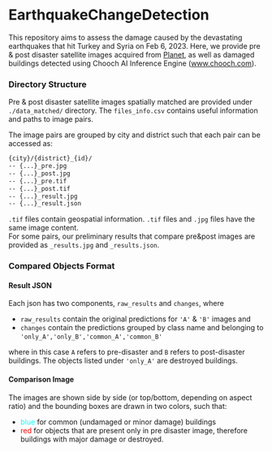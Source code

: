 # EarthquakeChangeDetection

This repository aims to assess the damage caused by the devastating earthquakes that hit Turkey and Syria on Feb 6, 2023. 
Here, we provide pre & post disaster satellite images acquired from [Planet](https://www.planet.com/), as well as damaged buildings 
detected using Chooch AI Inference Engine (www.chooch.com). 


### Directory Structure
Pre & post disaster satellite images spatially matched are provided under `./data_matched/`  directory. 
The `files_info.csv` contains useful information and paths to image pairs. 

The image pairs are grouped by city and district such that each pair can be accessed as:  
```bash
{city}/{district}_{id}/
-- {...}_pre.jpg
-- {...}_post.jpg
-- {...}_pre.tif
-- {...}_post.tif
-- {...}_result.jpg
-- {...}_result.json
```
`.tif` files contain geospatial information. `.tif` files and `.jpg` files have the same image content.  
For some pairs, our preliminary results that compare pre&post images are provided as `_results.jpg` and `_results.json`. 

### Compared Objects Format

#### Result JSON 

Each json has two components, `raw_results` and `changes`, where 
- `raw_results` contain the original predictions for `'A'` & `'B'` images and 
- `changes` contain the predictions grouped by class name and belonging to `'only_A','only_B','common_A','common_B'`  

where in this case `A` refers to pre-disaster and `B` refers to post-disaster buildings. The objects listed under `'only_A'` are destroyed buildings.

####  Comparison Image
The images are shown side by side (or top/bottom, depending on aspect ratio) and the bounding boxes are drawn in two colors, such that:    
- <span style="color:cyan">blue</span> for common (undamaged or minor damage) buildings
- <span style="color:red">red</span> for objects that are present only in pre disaster image, therefore buildings with major damage or destroyed.
